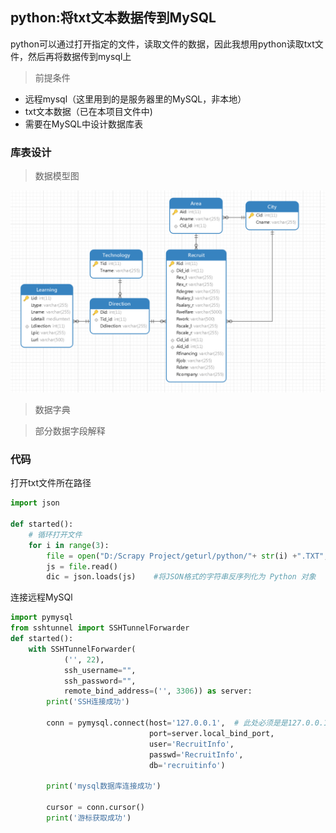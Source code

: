 ## python:将txt文本数据传到MySQL

python可以通过打开指定的文件，读取文件的数据，因此我想用python读取txt文件，然后再将数据传到mysql上

> 前提条件

*  远程mysql（这里用到的是服务器里的MySQL，非本地）
*  txt文本数据（已在本项目文件中)
*  需要在MySQL中设计数据库表

### 库表设计

> 数据模型图

![image](https://github.com/Aomoriii/RecruitInfo-spider/blob/main/static/img/table.png?raw=true)

> 数据字典

> 部分数据字段解释

### 代码

打开txt文件所在路径
```python
import json

def started():
    # 循环打开文件
    for i in range(3):
        file = open("D:/Scrapy Project/geturl/python/"+ str(i) +".TXT", 'r', encoding='UTF-8')
        js = file.read()
        dic = json.loads(js)    #将JSON格式的字符串反序列化为 Python 对象
```

连接远程MySQl
```python
import pymysql
from sshtunnel import SSHTunnelForwarder
def started():
    with SSHTunnelForwarder(
            ('', 22),
            ssh_username="",
            ssh_password="",
            remote_bind_address=('', 3306)) as server:
        print('SSH连接成功')

        conn = pymysql.connect(host='127.0.0.1',  # 此处必须是是127.0.0.1
                               port=server.local_bind_port,
                               user='RecruitInfo',
                               passwd='RecruitInfo',
                               db='recruitinfo')

        print('mysql数据库连接成功')

        cursor = conn.cursor()
        print('游标获取成功')
```

